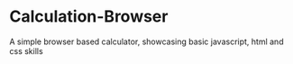 # Calculation-Browser
A simple browser based calculator, showcasing basic javascript, html and css skills
